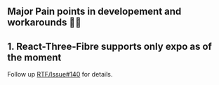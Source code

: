 ## Major Pain points in developement and workarounds :man_facepalming:

## 1. React-Three-Fibre supports only expo as of the moment

Follow up [RTF/Issue#140](https://github.com/react-spring/react-three-fiber/issues/140) for details.
